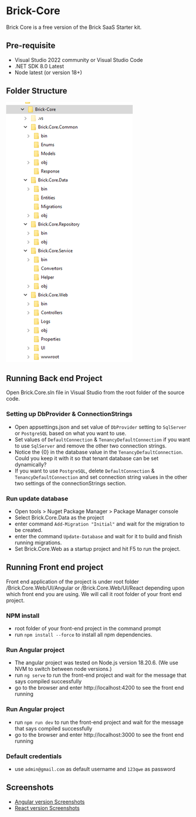 # Brick-Core
Brick Core is a free version of the Brick SaaS Starter kit. 

## Pre-requisite
- Visual Studio 2022 community or Visual Studio Code
- .NET SDK 8.0 Latest
- Node latest (or version 18+)

## Folder Structure
![folder structure screenshot](/images/project-structure.png)
## Running Back end Project
Open Brick.Core.sln file in Visual Studio from the root folder of the source code.

### Setting up DbProvider & ConnectionStrings
- Open appsettings.json and set value of `DbProvider` setting to `SqlServer` or `PostgreSQL` based on what you want to use.
- Set values of `DefaultConnection` & `TenancyDefaultConnection` if you want to use `SqlServer` and remove the other two connection strings.
- Notice the {0} in the database value in the `TenancyDefaultConnection`. Could you keep it with it so that tenant database can be set dynamically? 
- If you want to use `PostgreSQL`, delete `DefaultConnection` & `TenancyDefaultConnection` and set connection string values in the other two settings of the connectionStrings section.

### Run update database
- Open tools > Nuget Package Manager > Package Manager console
- Select Brick.Core.Data as the project
- enter command `Add-Migration "Initial"` and wait for the migration to be created.
- enter the command `Update-Database` and wait for it to build and finish running migrations.
- Set Brick.Core.Web as a startup project and hit F5 to run the project.

## Running Front end project
Front end application of the project is under root folder /Brick.Core.Web/UI/Angular or /Brick.Core.Web/UI/React depending upon which front end you are using. We will call it root folder of your front end project. 

### NPM install 
- root folder of your front-end project in the command prompt 
- run `npm install --force` to install all npm dependencies.

### Run Angular project 
- The angular project was tested on Node.js version 18.20.6. (We use NVM to switch between node versions.)
- run `ng serve` to run the front-end project and wait for the message that says compiled successfully
- go to the browser and enter http://localhost:4200 to see the front end running 

### Run Angular project 
- run `npm run dev` to run the front-end project and wait for the message that says compiled successfully
- go to the browser and enter http://localhost:3000 to see the front end running 

### Default credentials
- use `admin@gmail.com` as default username and `123qwe` as password


## Screenshots
- [Angular version Screenshots](./docs/angular-screens.md)
- [React version Screenshots](./docs/react-screens.md)

### 
